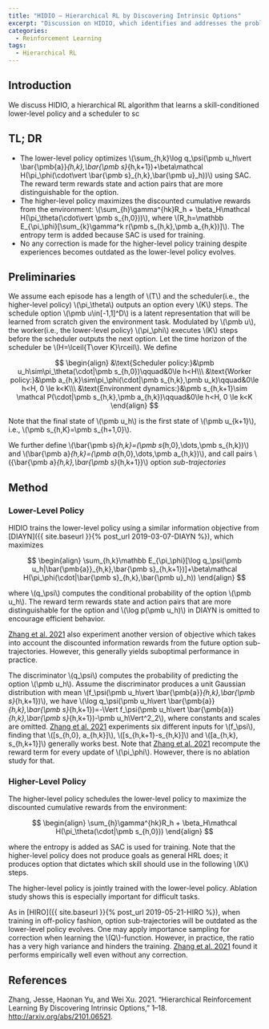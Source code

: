 ```yaml
---
title: "HIDIO — Hierarchical RL by Discovering Intrinsic Options"
excerpt: "Discussion on HIDIO, which identifies and addresses the problem of using a shared representation for learning the policy and the value function."
categories:
  - Reinforcement Learning
tags:
  - Hierarchical RL
---
```


## Introduction

We discuss HIDIO, a hierarchical RL algorithm that learns a skill-conditioned lower-level policy and a scheduler to sc

## TL; DR

- The lower-level policy optimizes \\(\sum_{h,k}\log q_\psi(\pmb u_h\vert \bar{\pmb{a}}_{h,k},\bar{\pmb s}_{h,k+1})+\beta\mathcal H(\pi_\phi(\cdot\vert \bar{\pmb s}_{h,k},\bar{\pmb u}_h))\\) using SAC. The reward term rewards state and action pairs that are more distinguishable for the option. 
- The higher-level policy maximizes the discounted cumulative rewards from the environment: \\(\sum_{h}\gamma^{hk}R_h + \beta_H\mathcal H(\pi_\theta(\cdot\vert \pmb s_{h,0}))\\), where \\(R_h=\mathbb E_{\pi_\phi}[\sum_{k}\gamma^k r(\pmb s_{h,k},\pmb a_{h,k})]\\). The entropy term is added because SAC is used for training.
- No any correction is made for the higher-level policy training despite experiences becomes outdated as the lower-level policy evolves.

## Preliminaries

We assume each episode has a length of \\(T\\) and the scheduler(i.e., the higher-level policy) \\(\pi_\theta\\) outputs an option every \\(K\\) steps. The schedule option \\(\pmb u\in[-1,1]^D\\) is a latent representation that will be learned from scratch given the environment task. Modulated by \\(\pmb u\\), the worker(i.e., the lower-level policy) \\(\pi_\phi\\) executes \\(K\\) steps before the scheduler outputs the next option. Let the time horizon of the scheduler be \\(H=\lceil{T\over K}\rceil\\). We define 

$$
\begin{align}
&\text{Scheduler policy:}&\pmb u_h\sim\pi_\theta(\cdot|\pmb s_{h,0})\qquad&0\le h<H\\\
&\text{Worker policy:}&\pmb a_{h,k}\sim\pi_\phi(\cdot|\pmb s_{h,k},\pmb u_k)\qquad&0\le h<H, 0 \le k<K\\\
&\text{Environment dynamics:}&\pmb s_{h,k+1}\sim \mathcal P(\cdot|\pmb s_{h,k},\pmb a_{h,k})\qquad&0\le h<H, 0 \le k<K
\end{align}
$$

Note that the final state of \\(\pmb u_h\\) is the first state of \\(\pmb u_{k+1}\\), i.e., \\(\pmb s_{h,K}=\pmb s_{h+1,0}\\). 

We further define \\(\bar{\pmb s}_{h,k}=(\pmb s_{h,0},\dots,\pmb s_{h,k})\\) and \\(\bar{\pmb a}_{h,k}=(\pmb a_{h,0},\dots,\pmb a_{h,k})\\), and call pairs \\(\{\bar{\pmb a}_{h,k},\bar{\pmb s}_{h,k+1}\}\\) option *sub-trajectories*

## Method

### Lower-Level Policy

HIDIO trains the lower-level policy using a similar information objective from [DIAYN]({{ site.baseurl }}{% post_url 2019-03-07-DIAYN %}), which maximizes

$$
\begin{align}
\sum_{h,k}\mathbb E_{\pi_\phi}[\log q_\psi(\pmb u_h|\bar{\pmb{a}}_{h,k},\bar{\pmb s}_{h,k+1})]+\beta\mathcal H(\pi_\phi(\cdot|\bar{\pmb s}_{h,k},\bar{\pmb u}_h))
\end{align}
$$

where \\(q_\psi\\) computes the conditional probability of the option \\(\pmb u_h\\). The reward term rewards state and action pairs that are more distinguishable for the option and \\(\log p(\pmb u_h)\\) in DIAYN is omitted to encourage efficient behavior. 

[Zhang et al. 2021](#ref1) also experiment another version of objective which takes into account the discounted information rewards from the future option sub-trajectories. However, this generally yields suboptimal performance in practice.

The discriminator \\(q_\psi\\) computes the probability of predicting the option \\(\pmb u_h\\). Assume the discriminator produces a unit Gaussian distribution with mean \\(f_\psi(\pmb u_h\vert \bar{\pmb{a}}_{h,k},\bar{\pmb s}_{h,k+1})\\), we have \\(\log q_\psi(\pmb u_h\vert \bar{\pmb{a}}_{h,k},\bar{\pmb s}_{h,k+1})=-\Vert f_\psi(\pmb u_h\vert \bar{\pmb{a}}_{h,k},\bar{\pmb s}_{h,k+1})-\pmb u_h\Vert^2_2\\), where constants and scales are omitted. [Zhang et al. 2021](#ref1) experiments six different inputs for \\(f_\psi\\), finding that \\([s_{h,0}, a_{h,k}]\\), \\([s_{h,k+1}-s_{h,k}]\\) and \\([a_{h,k}, s_{h,k+1}]\\) generally works best. Note that [Zhang et al. 2021](#ref1) recompute the reward term for every update of \\(\pi_\phi\\). However, there is no ablation study for that.

### Higher-Level Policy

The higher-level policy schedules the lower-level policy to maximize the discounted cumulative rewards from the environment:

$$
\begin{align}
\sum_{h}\gamma^{hk}R_h + \beta_H\mathcal H(\pi_\theta(\cdot|\pmb s_{h,0}))
\end{align}
$$

where the entropy is added as SAC is used for training. Note that the higher-level policy does not produce goals as general HRL does; it produces option that dictates which skill should use in the following \\(K\\) steps.

The higher-level policy is jointly trained with the lower-level policy. Ablation study shows this is especially important for difficult tasks.

As in [HIRO]({{ site.baseurl }}{% post_url 2019-05-21-HIRO %}), when training in off-policy fashion, option sub-trajectories will be outdated as the lower-level policy evolves. One may apply importance sampling for correction when learning the \\(Q\\)-function. However, in practice, the ratio has a very high variance and hinders the training. [Zhang et al. 2021](#ref1) found it performs empirically well even without any correction.

## References

<a name="ref1"></a>Zhang, Jesse, Haonan Yu, and Wei Xu. 2021. “Hierarchical Reinforcement Learning By Discovering Intrinsic Options,” 1–18. http://arxiv.org/abs/2101.06521.